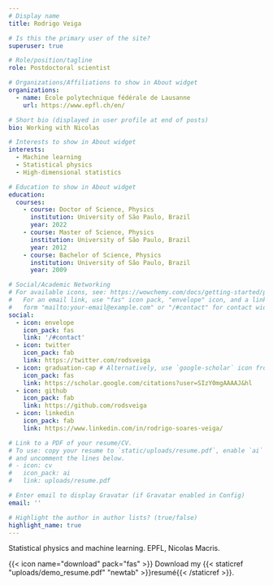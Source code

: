 ```yaml
---
# Display name
title: Rodrigo Veiga

# Is this the primary user of the site?
superuser: true

# Role/position/tagline
role: Postdoctoral scientist

# Organizations/Affiliations to show in About widget
organizations:
  - name: École polytechnique fédérale de Lausanne
    url: https://www.epfl.ch/en/

# Short bio (displayed in user profile at end of posts)
bio: Working with Nicolas

# Interests to show in About widget
interests:
  - Machine learning
  - Statistical physics
  - High-dimensional statistics

# Education to show in About widget
education:
  courses:
    - course: Doctor of Science, Physics
      institution: University of São Paulo, Brazil
      year: 2022
    - course: Master of Science, Physics
      institution: University of São Paulo, Brazil
      year: 2012
    - course: Bachelor of Science, Physics
      institution: University of São Paulo, Brazil
      year: 2009

# Social/Academic Networking
# For available icons, see: https://wowchemy.com/docs/getting-started/page-builder/#icons
#   For an email link, use "fas" icon pack, "envelope" icon, and a link in the
#   form "mailto:your-email@example.com" or "/#contact" for contact widget.
social:
  - icon: envelope
    icon_pack: fas
    link: '/#contact'
  - icon: twitter
    icon_pack: fab
    link: https://twitter.com/rodsveiga
  - icon: graduation-cap # Alternatively, use `google-scholar` icon from `ai` icon pack
    icon_pack: fas
    link: https://scholar.google.com/citations?user=SIzY0mgAAAAJ&hl
  - icon: github
    icon_pack: fab
    link: https://github.com/rodsveiga
  - icon: linkedin
    icon_pack: fab
    link: https://www.linkedin.com/in/rodrigo-soares-veiga/

# Link to a PDF of your resume/CV.
# To use: copy your resume to `static/uploads/resume.pdf`, enable `ai` icons in `params.toml`,
# and uncomment the lines below.
# - icon: cv
#   icon_pack: ai
#   link: uploads/resume.pdf

# Enter email to display Gravatar (if Gravatar enabled in Config)
email: ''

# Highlight the author in author lists? (true/false)
highlight_name: true
---
```


Statistical physics and machine learning. EPFL, Nicolas Macris.

{{< icon name="download" pack="fas" >}} Download my {{< staticref "uploads/demo_resume.pdf" "newtab" >}}resumé{{< /staticref >}}.
